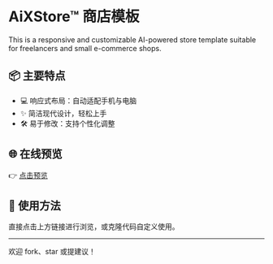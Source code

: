 # AiXStore™ 商店模板

This is a responsive and customizable AI-powered store template suitable for freelancers and small e-commerce shops.

## 📦 主要特点
- 💻 响应式布局：自动适配手机与电脑
- ✨ 简洁现代设计，轻松上手
- 🛠️ 易于修改：支持个性化调整

## 🌐 在线预览
👉 [点击预览](https://y-zho.github.io/aixstore-template/)

## 📁 使用方法
直接点击上方链接进行浏览，或克隆代码自定义使用。

---

欢迎 fork、star 或提建议！
